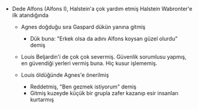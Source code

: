 - Dede Alfons (Alfons I), Halstein'a çok yardım etmiş Halstein Wabronter'e ilk atandığında
  
  - Agnes doğduğu sıra Gaspard dükün yanına gitmiş
  	- Dük buna: "Erkek olsa da adını Alfons koysan güzel olurdu" demiş
  
  - Louis Beljardin'i de çok çok severmiş. Güvenlik sorumlusu yapmış, en güvendiği yerleri vermiş buna. Hiç kusur işlememiş.
  
  - Louis öldüğünde Agnes'e önerilmiş
  	- Reddetmiş, "Ben gezmek istiyorum" demiş
  	- Gitmiş kuzeyde küçük bir grupla zafer kazanıp esir insanları kurtarmış